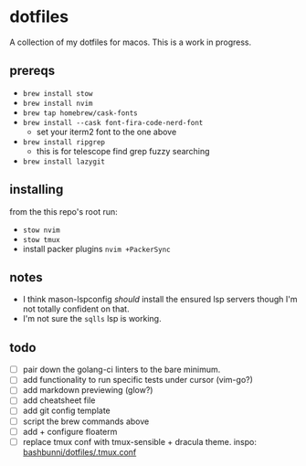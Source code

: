# dotfiles

A collection of my dotfiles for macos. This is a work in progress.

## prereqs

- `brew install stow`
- `brew install nvim`
- `brew tap homebrew/cask-fonts`
- `brew install --cask font-fira-code-nerd-font`
    - set your iterm2 font to the one above
- `brew install ripgrep`
    - this is for telescope find grep fuzzy searching
- `brew install lazygit`

## installing

from the this repo's root run:
- `stow nvim`
- `stow tmux`
- install packer plugins `nvim +PackerSync`

## notes

- I think mason-lspconfig _should_ install the ensured lsp servers though I'm not totally confident on that. 
- I'm not sure the `sqlls` lsp is working.

## todo

- [ ] pair down the golang-ci linters to the bare minimum.
- [ ] add functionality to run specific tests under cursor (vim-go?)
- [ ] add markdown previewing (glow?)
- [ ] add cheatsheet file
- [ ] add git config template
- [ ] script the brew commands above
- [ ] add + configure floaterm
- [ ] replace tmux conf with tmux-sensible + dracula theme. inspo: [bashbunni/dotfiles/.tmux.conf](https://github.com/bashbunni/dotfiles/blob/mac/.tmux.conf)
